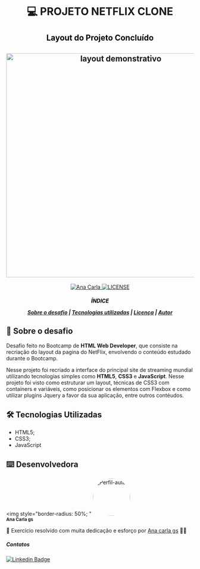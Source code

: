 <h1 align="center">

:computer: **PROJETO NETFLIX CLONE**

</h1>



<h2 align="center" style="color:black"> Layout do Projeto Concluído
<h2>

<h2 align="center">
<img alt="layout demonstrativo" src="static/img/lyout_projeto_netflix.png" width="600px">
</h2>

<p align="center">
    <a href="https://www.linkedin.com/in/ana-carla-gs-lta">
        <img alt="Ana Carla" src="">
    </a>
    <a href="LICENSE">
        <img alt="LICENSE" src="https://img.shields.io/badge/license-MIT-%23fc8406">
    </a>
</p>

<h5 align="center">
<p style="color:black">ÍNDICE</p>

[Sobre o desafio](#-Sobre-o-desafio) | [Tecnologias utilizadas](#-Tecnologias-Utilizadas) | [Licença](#-Licença) | [Autor](#-Autor)

</h5>

## 🚀 Sobre o desafio

Desafio feito no Bootcamp de **HTML Web Developer**, que consiste na recriação do layout da pagina do NetFlix, envolvendo o conteúdo estudado durante o Bootcamp.

Nesse projeto foi recriado a interface do principal site de streaming mundial utilizando tecnologias simples como **HTML5**, **CSS3** e **JavaScript**. Nesse projeto foi visto como estruturar um layout, técnicas de CSS3 com containers e variáveis, como posicionar os elementos com Flexbox e como utilizar plugins Jquery a favor da sua aplicação, entre outros contéudos.

## 🛠️ Tecnologias Utilizadas

- HTML5;
- CSS3;
- JavaScript


## ⌨️ Desenvolvedora

<img style="border-radius: 50%; "
<img style="border-radius: 50%; " src="https://avatars3.githubusercontent.com/u/32022053?s=400&u=ec047bc2680e0cd5ba4f3d58ed413a24c88ad5b2&v=4" width="100px;" alt="Perfil-autor" ><br>
<sub><b>Ana Carla gs</b></sub>

:rocket: Exercício resolvido com muita dedicação e esforço por [Ana carla gs](https://www.linkedin.com/in/ana-carla-gs-lta) :man_technologist:

##### Contatos
[![Linkedin Badge](https://img.shields.io/badge/-LinkedIn-blue?style=flat-square&logo=Linkedin&logoColor=white&link=https://www.linkedin.com/in/ana-carla-gs-lta)](https://www.linkedin.com/in/ana-carla-gs-lta)
